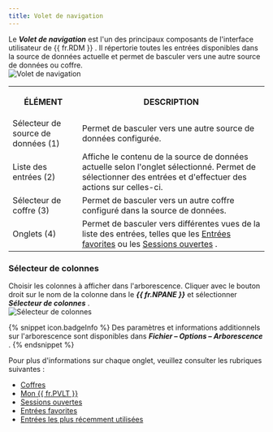 ```yaml
---
title: Volet de navigation
---
```

Le ***Volet de navigation*** est l'un des principaux composants de l'interface utilisateur de {{ fr.RDM }} . Il répertorie toutes les entrées disponibles dans la source de données actuelle et permet de basculer vers une autre source de données ou coffre.  
![Volet de navigation](https://webdevolutions.azureedge.net/docs/fr/rdm/windows/clip11204.png) 

<table>
	<tr>
		<th>

ÉLÉMENT 
		</th>
		<th>
DESCRIPTION 
		</th>
	</tr>
	<tr>
		<td>
Sélecteur de source de données (1) 
		</td>
		<td>
Permet de basculer vers une autre source de données configurée. 
		</td>
	</tr>
	<tr>
		<td>
Liste des entrées (2) 
		</td>
		<td>
Affiche le contenu de la source de données actuelle selon l'onglet sélectionné. Permet de sélectionner des entrées et d'effectuer des actions sur celles-ci. 
		</td>
	</tr>
	<tr>
		<td>
Sélecteur de coffre (3) 
		</td>
		<td>
Permet de basculer vers un autre coffre configuré dans la source de données. 
		</td>
	</tr>
	<tr>
		<td>
Onglets (4) 
		</td>
		<td>
Permet de basculer vers différentes vues de la liste des entrées, telles que les [Entrées favorites](/fr/rdm/windows/user-interface/navigation-pane/favorite-entries/) ou les [Sessions ouvertes](/fr/rdm/windows/commands/view/panels/opened-sessions/) . 
		</td>
	</tr>
</table>

### Sélecteur de colonnes 

Choisir les colonnes à afficher dans l'arborescence. Cliquer avec le bouton droit sur le nom de la colonne dans le ***{{ fr.NPANE }}*** et sélectionner ***Sélecteur de colonnes*** .  
![Sélecteur de colonnes](https://webdevolutions.azureedge.net/docs/fr/rdm/windows/clip11201.png) 

{% snippet icon.badgeInfo %} 
Des paramètres et informations additionnels sur l'arborescence sont disponibles dans ***Fichier – Options – Arborescence*** . 
{% endsnippet %}
 
Pour plus d'informations sur chaque onglet, veuillez consulter les rubriques suivantes :  

* [Coffres](/fr/rdm/windows/commands/view/panels/vault/) 
* [Mon {{ fr.PVLT }}](/fr/rdm/windows/data-sources/user-vault/) 
* [Sessions ouvertes](/fr/rdm/windows/commands/view/panels/opened-sessions/) 
* [Entrées favorites](/fr/rdm/windows/user-interface/navigation-pane/favorite-entries/) 
* [Entrées les plus récemment utilisées](/fr/rdm/windows/user-interface/navigation-pane/most-recently-used-entries/) 


